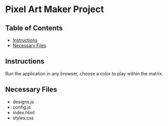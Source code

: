 # Pixel Art Maker Project

## Table of Contents

* [Instructions](#instructions)
* [Necessary Files](#NecessaryFiles)

## Instructions

Run the application in any browser, choose a color to play within the matrix.

## Necessary Files

- designs.js
- config.js
- index.html
- styles.css
